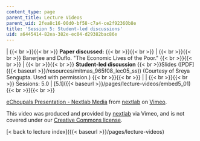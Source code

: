 ```yaml
---
content_type: page
parent_title: Lecture Videos
parent_uid: 2fea8c16-00d0-bf58-c7a4-ce2f92360b8e
title: 'Session 5: Student-led discussions'
uid: a6445414-82ea-382e-ec04-d29382bac86e
---
```


|  {{< br >}}{{< br >}} **Paper discussed:** {{< br >}}{{< br >}}  |  {{< br >}}{{< br >}} Banerjee and Duflo. "The Economic Lives of the Poor." {{< br >}}{{< br >}}  |  {{< br >}}{{< br >}} **Student-led discussion**  {{< br >}}Slides ([PDF]({{< baseurl >}}/resources/mitmas_965f08_lec05_ss)) (Courtesy of Sreya Sengupta. Used with permission.) {{< br >}}{{< br >}}  |
|  {{< br >}}{{< br >}} Sessions: 5.0 &#124; [5.1]({{< baseurl >}}/pages/lecture-videos/embed5_01) {{< br >}}{{< br >}}  

[eChoupals Presentation - Nextlab Media](https://vimeo.com/3189855) from [nextlab](http://vimeo.com/3189855) on [Vimeo](https://vimeo.com).

This video was produced and provided by [nextlab](http://vimeo.com/nextlab) via Vimeo, and is not covered under our [Creative Commons license](/terms/#cc).

[< back to lecture index]({{< baseurl >}}/pages/lecture-videos)